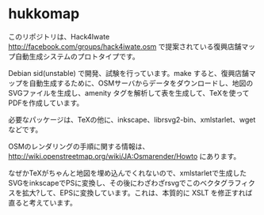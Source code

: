 hukkomap
========
このリポジトリは、Hack4Iwate http://facebook.com/groups/hack4iwate.osm で提案されている復興店舗マップ自動生成システムのプロトタイプです。

Debian sid(unstable) で開発、試験を行っています。make すると、復興店舗マップを自動生成するために、OSMサーバからデータをダウンロードし、地図のSVGファイルを生成し、amenity タグを解析して表を生成して、TeXを使ってPDFを作成しています。

必要なパッケージは、TeXの他に、inkscape、librsvg2-bin、xmlstarlet、wget などです。

OSMのレンダリングの手順に関する情報は、http://wiki.openstreetmap.org/wiki/JA:Osmarender/Howto にあります。

なぜかTeXがちゃんと地図を埋め込んでくれないので、xmlstarletで生成したSVGをinkscapeでPSに変換し、その後にわざわざrsvgでこのベクタグラフィクスを拡大?して、EPSに変換しています。これは、本質的に XSLT を修正すれば直ると考えています。

